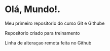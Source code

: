 # Olá, Mundo!.
 Meu primeiro repositorio do curso Git e Githube

 Repositorio criado para treinamento
 
 Linha de alteraçao remota feita no Github

